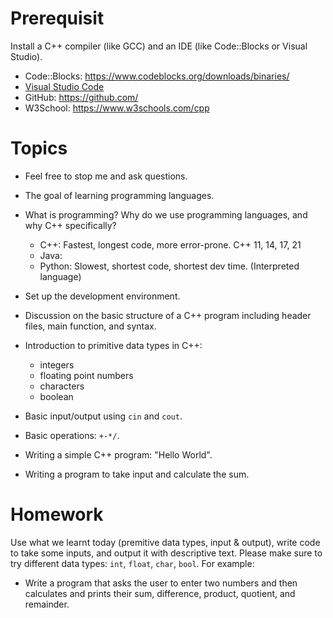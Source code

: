 # Prerequisit
Install a C++ compiler (like GCC) and an IDE (like Code::Blocks or Visual Studio).

- Code::Blocks: https://www.codeblocks.org/downloads/binaries/
- [Visual Studio Code](https://code.visualstudio.com/)
- GitHub: https://github.com/
- W3School: https://www.w3schools.com/cpp

# Topics

- Feel free to stop me and ask questions.
- The goal of learning programming languages.
- What is programming? Why do we use programming languages, and why C++ specifically?
  - C++: Fastest, longest code, more error-prone. C++ 11, 14, 17, 21
  - Java: 
  - Python: Slowest, shortest code, shortest dev time. (Interpreted language)
- Set up the development environment.
- Discussion on the basic structure of a C++ program including header files, main function, and syntax.
- Introduction to primitive data types in C++:
  - integers
  - floating point numbers
  - characters
  - boolean
- Basic input/output using `cin` and `cout`.
- Basic operations: `+-*/`.

- Writing a simple C++ program: "Hello World".
- Writing a program to take input and calculate the sum.

# Homework
Use what we learnt today (premitive data types, input & output), write code to take some inputs, and output it with descriptive text. Please make sure to try different data types: `int`, `float`, `char`, `bool`. For example:
- Write a program that asks the user to enter two numbers and then calculates and prints their sum, difference, product, quotient, and remainder.

